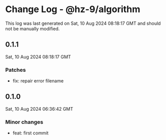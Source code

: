 # Change Log - @hz-9/algorithm

This log was last generated on Sat, 10 Aug 2024 08:18:17 GMT and should not be manually modified.

## 0.1.1
Sat, 10 Aug 2024 08:18:17 GMT

### Patches

- fix: repair error filename

## 0.1.0
Sat, 10 Aug 2024 06:36:42 GMT

### Minor changes

- feat: first commit

